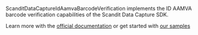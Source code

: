 ScanditDataCaptureIdAamvaBarcodeVerification implements the ID AAMVA barcode verification capabilities of the Scandit Data Capture SDK.

Learn more with the [official documentation](https://docs.scandit.com/) or get started with [our samples](https://github.com/Scandit/datacapture-flutter-samples)
